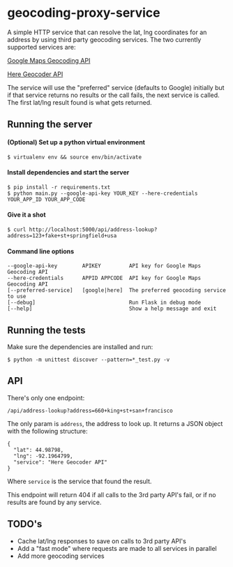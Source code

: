 # geocoding-proxy-service
A simple HTTP service that can resolve the lat, lng coordinates for an address
by using third party geocoding services. The two currently supported services are:

  [Google Maps Geocoding API](https://developers.google.com/maps/documentation/geocoding/start)

  [Here Geocoder API](https://developer.here.com/documentation/geocoder/topics/quick-start.html)

The service will use the "preferred" service (defaults to Google) initially but
if that service returns no results or the call fails, the next service is called.
The first lat/lng result found is what gets returned.

## Running the server

#### (Optional) Set up a python virtual environment
    $ virtualenv env && source env/bin/activate

#### Install dependencies and start the server
    $ pip install -r requirements.txt
    $ python main.py --google-api-key YOUR_KEY --here-credentials YOUR_APP_ID YOUR_APP_CODE

#### Give it a shot
    $ curl http://localhost:5000/api/address-lookup?address=123+fake+st+springfield+usa

#### Command line options

    --google-api-key        APIKEY         API key for Google Maps Geocoding API
    --here-credentials      APPID APPCODE  API key for Google Maps Geocoding API
    [--preferred-service]   [google|here]  The preferred geocoding service to use
    [--debug]                              Run Flask in debug mode
    [--help]                               Show a help message and exit

## Running the tests

Make sure the dependencies are installed and run:

    $ python -m unittest discover --pattern=*_test.py -v


## API

There's only one endpoint:

    /api/address-lookup?address=660+king+st+san+francisco

The only param is ```address```, the address to look up. It returns a JSON object
with the following structure:

    {
      "lat": 44.98798,
      "lng": -92.1964799,
      "service": "Here Geocoder API"
    }

Where ```service``` is the service that found the result.

This endpoint will return 404 if all calls to the 3rd party API's fail,
or if no results are found by any service.

## TODO's
 * Cache lat/lng responses to save on calls to 3rd party API's
 * Add a "fast mode" where requests are made to all services in parallel
 * Add more geocoding services